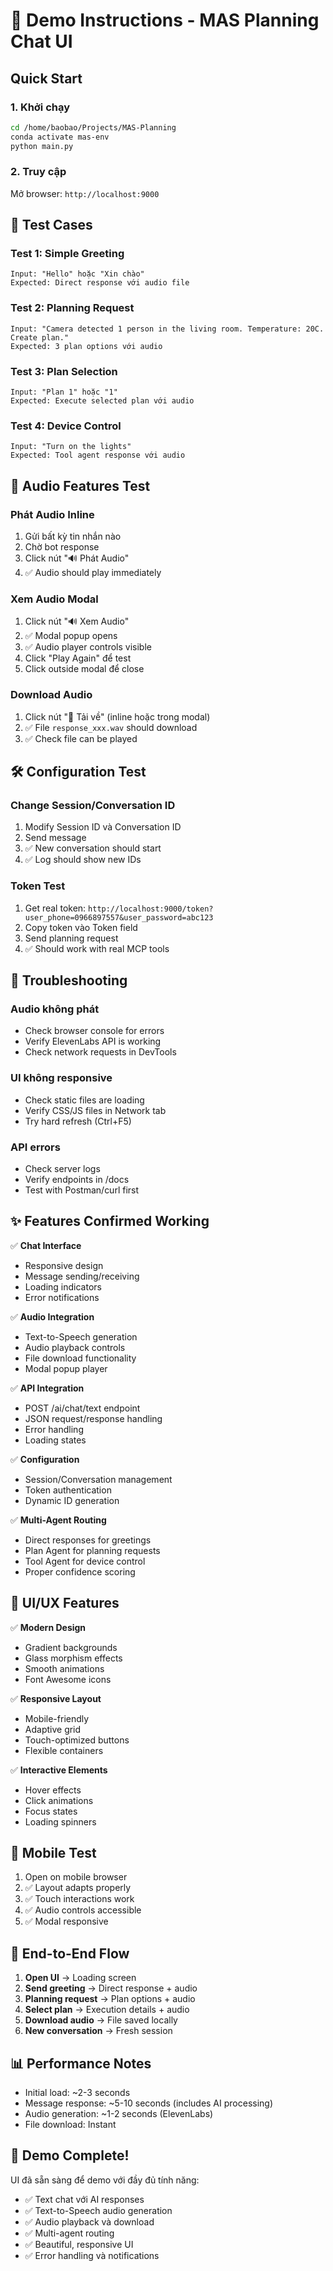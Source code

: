 # 🚀 Demo Instructions - MAS Planning Chat UI

## Quick Start

### 1. Khởi chạy
```bash
cd /home/baobao/Projects/MAS-Planning
conda activate mas-env
python main.py
```

### 2. Truy cập
Mở browser: `http://localhost:9000`

## 🎯 Test Cases

### **Test 1: Simple Greeting**
```
Input: "Hello" hoặc "Xin chào"
Expected: Direct response với audio file
```

### **Test 2: Planning Request**
```
Input: "Camera detected 1 person in the living room. Temperature: 20C. Create plan."
Expected: 3 plan options với audio
```

### **Test 3: Plan Selection**
```
Input: "Plan 1" hoặc "1"
Expected: Execute selected plan với audio
```

### **Test 4: Device Control**
```
Input: "Turn on the lights"
Expected: Tool agent response với audio
```

## 🎵 Audio Features Test

### **Phát Audio Inline**
1. Gửi bất kỳ tin nhắn nào
2. Chờ bot response
3. Click nút "🔊 Phát Audio"
4. ✅ Audio should play immediately

### **Xem Audio Modal**
1. Click nút "🔊 Xem Audio" 
2. ✅ Modal popup opens
3. ✅ Audio player controls visible
4. Click "Play Again" để test
5. Click outside modal để close

### **Download Audio**
1. Click nút "💾 Tải về" (inline hoặc trong modal)
2. ✅ File `response_xxx.wav` should download
3. ✅ Check file can be played

## 🛠️ Configuration Test

### **Change Session/Conversation ID**
1. Modify Session ID và Conversation ID
2. Send message
3. ✅ New conversation should start
4. ✅ Log should show new IDs

### **Token Test**
1. Get real token: `http://localhost:9000/token?user_phone=0966897557&user_password=abc123`
2. Copy token vào Token field
3. Send planning request
4. ✅ Should work with real MCP tools

## 🐛 Troubleshooting

### **Audio không phát**
- Check browser console for errors
- Verify ElevenLabs API is working
- Check network requests in DevTools

### **UI không responsive**
- Check static files are loading
- Verify CSS/JS files in Network tab
- Try hard refresh (Ctrl+F5)

### **API errors**
- Check server logs
- Verify endpoints in /docs
- Test with Postman/curl first

## ✨ Features Confirmed Working

✅ **Chat Interface**
- Responsive design
- Message sending/receiving
- Loading indicators
- Error notifications

✅ **Audio Integration**
- Text-to-Speech generation
- Audio playback controls
- File download functionality
- Modal popup player

✅ **API Integration**
- POST /ai/chat/text endpoint
- JSON request/response handling
- Error handling
- Loading states

✅ **Configuration**
- Session/Conversation management
- Token authentication
- Dynamic ID generation

✅ **Multi-Agent Routing**
- Direct responses for greetings
- Plan Agent for planning requests
- Tool Agent for device control
- Proper confidence scoring

## 🎨 UI/UX Features

✅ **Modern Design**
- Gradient backgrounds
- Glass morphism effects
- Smooth animations
- Font Awesome icons

✅ **Responsive Layout**
- Mobile-friendly
- Adaptive grid
- Touch-optimized buttons
- Flexible containers

✅ **Interactive Elements**
- Hover effects
- Click animations
- Focus states
- Loading spinners

## 📱 Mobile Test

1. Open on mobile browser
2. ✅ Layout adapts properly
3. ✅ Touch interactions work
4. ✅ Audio controls accessible
5. ✅ Modal responsive

## 🔄 End-to-End Flow

1. **Open UI** → Loading screen
2. **Send greeting** → Direct response + audio
3. **Planning request** → Plan options + audio  
4. **Select plan** → Execution details + audio
5. **Download audio** → File saved locally
6. **New conversation** → Fresh session

## 📊 Performance Notes

- Initial load: ~2-3 seconds
- Message response: ~5-10 seconds (includes AI processing)
- Audio generation: ~1-2 seconds (ElevenLabs)
- File download: Instant

## 🎉 Demo Complete!

UI đã sẵn sàng để demo với đầy đủ tính năng:
- ✅ Text chat với AI responses
- ✅ Text-to-Speech audio generation  
- ✅ Audio playback và download
- ✅ Multi-agent routing
- ✅ Beautiful, responsive UI
- ✅ Error handling và notifications
